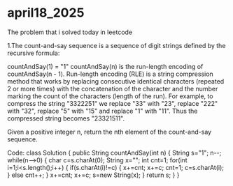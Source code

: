# april18_2025
The problem that i solved today in leetcode

1.The count-and-say sequence is a sequence of digit strings defined by the recursive formula:

countAndSay(1) = "1"
countAndSay(n) is the run-length encoding of countAndSay(n - 1).
Run-length encoding (RLE) is a string compression method that works by replacing consecutive identical characters (repeated 2 or more times) with the concatenation of the character and the number marking the count of the characters (length of the run). For example, to compress the string "3322251" we replace "33" with "23", replace "222" with "32", replace "5" with "15" and replace "1" with "11". Thus the compressed string becomes "23321511".

Given a positive integer n, return the nth element of the count-and-say sequence.

Code:
class Solution {
    public String countAndSay(int n) {
        String s="1";
        n--;
        while(n-->0)
        {
            char c=s.charAt(0);
            String x="";
            int cnt=1;
            for(int i=1;i<s.length();i++)
            {
                if(s.charAt(i)!=c)
                {
                    x+=cnt;
                    x+=c;
                    cnt=1;
                    c=s.charAt(i);
                }
                else
                    cnt++;
            }
            x+=cnt;
            x+=c;
            s=new String(x);
        }
        return s;
    }
}
